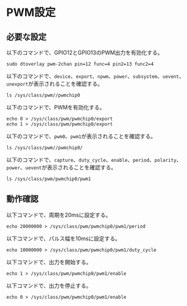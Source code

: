 # PWM設定

## 必要な設定

以下のコマンドで、GPIO12とGPIO13のPWM出力を有効化する。

```(bash)
sudo dtoverlay pwm-2chan pin=12 func=4 pin2=13 func2=4
```

以下のコマンドで、`device`、`export`、`npwm`、`power`、`subsystem`、`uevent`、`unexport`が表示されることを確認する。

```(bash)
ls /sys/class/pwm//pwmchip0
```

以下のコマンドで、PWMを有効化する。

```(bash)
echo 0 > /sys/class/pwm/pwmchip0/export
echo 1 > /sys/class/pwm/pwmchip0/export
```

以下のコマンドで、`pwm0`、`pwm1`が表示されることを確認する。

```(bash)
ls /sys/class/pwm//pwmchip0/
```

以下のコマンドで、`capture`、`duty_cycle`、`enable`、`period`、`polarity`、`power`、`uevent`が表示されることを確認する。

```(bash)
ls /sys/class/pwm/pwmchip0/pwm1
```

## 動作確認

以下コマンドで、周期を20msに設定する。

```(bash)
echo 20000000 > /sys/class/pwm/pwmchip0/pwm1/period
```

以下コマンドで、パルス幅を10msに設定する。

```(bash)
echo 10000000 > /sys/class/pwm/pwmchip0/pwm1/duty_cycle
```

以下コマンドで、出力を開始する。

```(bash)
echo 1 > /sys/class/pwm/pwmchip0/pwm1/enable
```

以下コマンドで、出力を停止する。

```(bash)
echo 0 > /sys/class/pwm/pwmchip0/pwm1/enable
```

